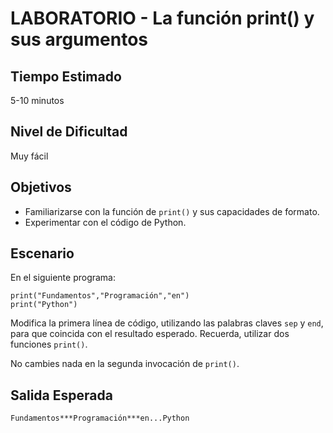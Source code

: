 # LABORATORIO - La función print() y sus argumentos

## Tiempo Estimado

5-10 minutos

## Nivel de Dificultad

Muy fácil

## Objetivos

* Familiarizarse con la función de `print()` y sus capacidades de formato.
* Experimentar con el código de Python.

## Escenario

En el siguiente programa:

```
print("Fundamentos","Programación","en")
print("Python")
```

Modifica la primera línea de código, utilizando las palabras claves `sep` y `end`, para que coincida con el resultado esperado. Recuerda, utilizar dos funciones `print()`.

No cambies nada en la segunda invocación de `print()`.

## Salida Esperada

```
Fundamentos***Programación***en...Python
```

